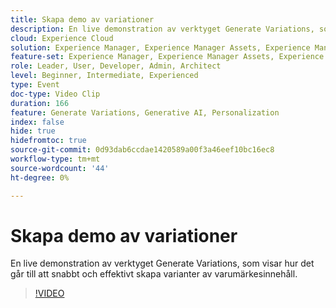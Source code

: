 ```yaml
---
title: Skapa demo av variationer
description: En live demonstration av verktyget Generate Variations, som visar hur det går till att snabbt och effektivt skapa varianter av varumärkesinnehåll.
cloud: Experience Cloud
solution: Experience Manager, Experience Manager Assets, Experience Manager Forms, Experience Manager Sites, Sensei
feature-set: Experience Manager, Experience Manager Assets, Experience Manager Forms, Experience Manager Sites
role: Leader, User, Developer, Admin, Architect
level: Beginner, Intermediate, Experienced
type: Event
doc-type: Video Clip
duration: 166
feature: Generate Variations, Generative AI, Personalization
index: false
hide: true
hidefromtoc: true
source-git-commit: 0d93dab6ccdae1420589a00f3a46eef10bc16ec8
workflow-type: tm+mt
source-wordcount: '44'
ht-degree: 0%

---
```



# Skapa demo av variationer

En live demonstration av verktyget Generate Variations, som visar hur det går till att snabbt och effektivt skapa varianter av varumärkesinnehåll.

>[!VIDEO](https://video.tv.adobe.com/v/3459233/?learn=on&enablevpops)
